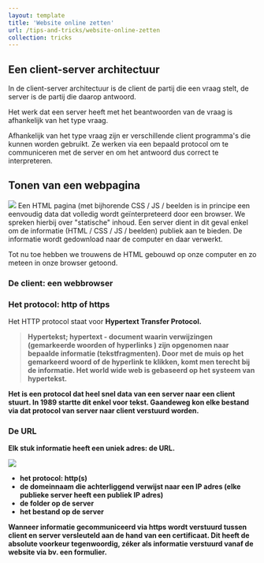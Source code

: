 ```yaml
---
layout: template
title: 'Website online zetten'
url: /tips-and-tricks/website-online-zetten
collection: tricks
---
```

## Een client-server architectuur

In de client-server architectuur is de client de partij die een vraag stelt, de server is de partij die daarop antwoord.

Het werk dat een server heeft met het beantwoorden van de vraag is afhankelijk van het type vraag.

Afhankelijk van het type vraag zijn er verschillende client programma's die kunnen worden gebruikt. Ze werken via een bepaald protocol om te communiceren met de server en om het antwoord dus correct te interpreteren.

## Tonen van een webpagina

<img src="/webdesign/tips-and-tricks/images/client_server.png">
Een HTML pagina (met bijhorende CSS / JS / beelden is in principe een eenvoudig data dat volledig wordt geïnterpreteerd door een browser. We spreken hierbij over "statische" inhoud. Een server dient in dit geval enkel om de informatie (HTML / CSS / JS / beelden) publiek aan te bieden. De informatie wordt gedownload naar de computer en daar verwerkt. 

Tot nu toe hebben we trouwens de HTML gebouwd op onze computer en zo meteen in onze browser getoond. 

### De client: een webbrowser

### Het protocol: http of https

Het HTTP protocol staat voor <strong>Hyper<strong>t</strong>ext <strong>T</strong>ransfer <strong>P</strong>rotocol.

<blockquote>
Hypertekst; hypertext - document waarin verwijzingen (gemarkeerde woorden of hyperlinks ) zijn opgenomen naar bepaalde informatie (tekstfragmenten). Door met de muis op het gemarkeerd woord of de hyperlink te klikken, komt men terecht bij de informatie. Het world wide web is gebaseerd op het systeem van hypertekst.
</blockquote>

Het is een protocol dat heel snel data van een server naar een client stuurt. In 1989 startte dit enkel voor tekst. Gaandeweg kon elke bestand via dat protocol van server naar client verstuurd worden. 

### De URL

Elk stuk informatie heeft een uniek adres: de URL.

<img src="/webdesign/tips-and-tricks/images/url.png">

* het protocol: http(s)
* de domeinnaam die achterliggend verwijst naar een IP adres (elke publieke server heeft een publiek IP adres)
* de folder op de server
* het bestand op de server

Wanneer informatie gecommuniceerd via https wordt verstuurd tussen client en server versleuteld aan de hand van een certificaat. Dit heeft de absolute voorkeur tegenwoordig, zéker als informatie verstuurd vanaf de website via bv. een formulier.